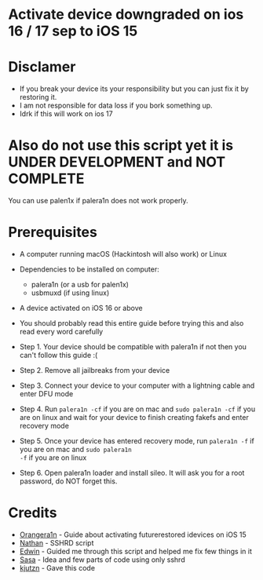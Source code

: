# Activate device downgraded on ios 16 / 17 sep to iOS 15
# Disclamer
- If you break your device its your responsibility but you can just fix it by restoring it. 
- I am not responsible for data loss if you bork something up.
- Idrk if this will work on ios 17

# Also do not use this script yet it is UNDER DEVELOPMENT and NOT COMPLETE 

You can use palen1x if palera1n does not work properly.


# Prerequisites
- A computer running macOS (Hackintosh will also work) or Linux
- Dependencies to be installed on computer:
  - palera1n (or a usb for palen1x)
  - usbmuxd (if using linux)
- A device activated on iOS 16 or above
- You should probably read this entire guide before trying this and also read every word carefully

- Step 1. Your device should be compatible with palera1n if not then you can't follow this guide :(
- Step 2. Remove all jailbreaks from your device
- Step 3. Connect your device to your computer with a lightning cable and enter DFU mode
- Step 4. Run <code>palera1n -cf</code> if you are on mac and <code>sudo palera1n -cf</code> if you are on linux and wait for your device to finish creating fakefs and enter recovery mode
- Step 5. Once your device has entered recovery mode, run <code>palera1n -f</code> if you are on mac and <code>sudo palera1n -f</code> if you are on linux
- Step 6. Open palera1n loader and install sileo. It will ask you for a root password, do NOT forget this.

# Credits
- [Orangera1n](https://github.com/Orangera1n/) - Guide about activating futurerestored idevices on iOS 15
- [Nathan](https://github.com/verygenericname/SSHRD_Script) - SSHRD script
- [Edwin](https://github.com/edwin170) - Guided me through this script and helped me fix few things in it
- [Sasa](https://github.com/sasa8810) - Idea and few parts of code using only sshrd
- [kjutzn](https://github.com/kjutzn/) - Gave this code
